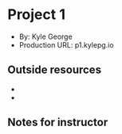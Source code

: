 # Project 1

* By: Kyle George
* Production URL: p1.kylepg.io

## Outside resources

* [Bootsteap 4]: https://getbootstrap.com/
* [Star background]: https://codepen.io/saransh/pen/BKJun

## Notes for instructor
